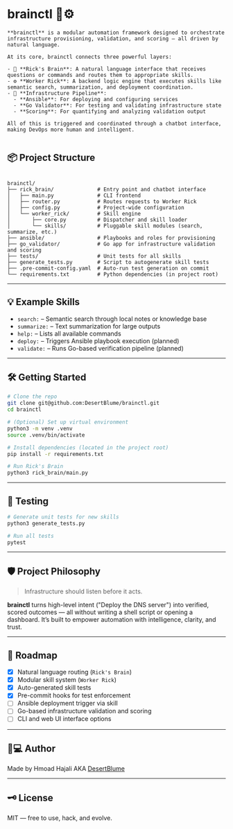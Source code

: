 # brainctl 🧠⚙️
```
**brainctl** is a modular automation framework designed to orchestrate infrastructure provisioning, validation, and scoring — all driven by natural language.

At its core, brainctl connects three powerful layers:

- 🧠 **Rick's Brain**: A natural language interface that receives questions or commands and routes them to appropriate skills.
- ⚙️ **Worker Rick**: A backend logic engine that executes skills like semantic search, summarization, and deployment coordination.
- 🚀 **Infrastructure Pipeline**:
  - **Ansible**: For deploying and configuring services
  - **Go Validator**: For testing and validating infrastructure state
  - **Scoring**: For quantifying and analyzing validation output

All of this is triggered and coordinated through a chatbot interface, making DevOps more human and intelligent.


```
## 📦 Project Structure

```

brainctl/
├── rick_brain/              # Entry point and chatbot interface
│   ├── main.py              # CLI frontend
│   ├── router.py            # Routes requests to Worker Rick
│   ├── config.py            # Project-wide configuration
│   └── worker_rick/         # Skill engine
│       ├── core.py          # Dispatcher and skill loader
│       └── skills/          # Pluggable skill modules (search, summarize, etc.)
├── ansible/                 # Playbooks and roles for provisioning
├── go_validator/            # Go app for infrastructure validation and scoring
├── tests/                   # Unit tests for all skills
├── generate_tests.py        # Script to autogenerate skill tests
├── .pre-commit-config.yaml  # Auto-run test generation on commit
└── requirements.txt         # Python dependencies (in project root)

```


---

## 💡 Example Skills

- `search:` – Semantic search through local notes or knowledge base
- `summarize:` – Text summarization for large outputs
- `help:` – Lists all available commands
- `deploy:` – Triggers Ansible playbook execution (planned)
- `validate:` – Runs Go-based verification pipeline (planned)

---

## 🛠 Getting Started

```bash
# Clone the repo
git clone git@github.com:DesertBlume/brainctl.git
cd brainctl

# (Optional) Set up virtual environment
python3 -m venv .venv
source .venv/bin/activate

# Install dependencies (located in the project root)
pip install -r requirements.txt

# Run Rick's Brain
python3 rick_brain/main.py

````

---

## 🧪 Testing

```bash
# Generate unit tests for new skills
python3 generate_tests.py

# Run all tests
pytest
```

---

## 🛡️ Project Philosophy

> Infrastructure should listen before it acts.

**brainctl** turns high-level intent ("Deploy the DNS server") into verified, scored outcomes — all without writing a shell script or opening a dashboard. It’s built to empower automation with intelligence, clarity, and trust.

---

## 📍 Roadmap

* [x] Natural language routing (`Rick's Brain`)
* [x] Modular skill system (`Worker Rick`)
* [x] Auto-generated skill tests
* [x] Pre-commit hooks for test enforcement
* [ ] Ansible deployment trigger via skill
* [ ] Go-based infrastructure validation and scoring
* [ ] CLI and web UI interface options

---

## 👨💻 Author

Made by Hmoad Hajali AKA [DesertBlume](https://github.com/DesertBlume)

---

## 🗝 License

MIT — free to use, hack, and evolve.
